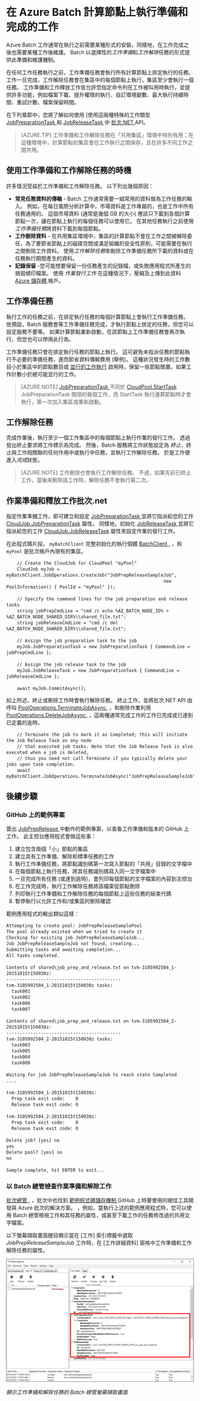 <properties
    pageTitle="Batch 中的工作準備和清理| Microsoft Azure"
    description="採用工作層級準備任務以減少傳輸到 Azure Batch 計算節點的資料，並在工作完成時解除任務以清理節點。"
    services="batch"
    documentationCenter=".net"
    authors="mmacy"
    manager="timlt"
    editor=""
    tags="azure-resource-manager"/>

<tags
    ms.service="batch"
    ms.devlang="multiple"
    ms.topic="article"
    ms.tgt_pltfrm="vm-windows"
    ms.workload="big-compute"
    ms.date="10/15/2015"
    ms.author="v-marsma"/>


# 在 Azure Batch 計算節點上執行準備和完成的工作

Azure Batch 工作通常在執行之前需要某種形式的安裝，同樣地，在工作完成之後也需要某種工作後維護。 Batch 以選擇性的*工作準備*和*工作解除*任務的形式提供此準備和維護機制。

在任何工作任務執行之前，工作準備任務會執行所有計算節點上排定執行的任務。 工作一旦完成，工作解除任務會在集區中的每個節點上執行，集區至少會執行一個任務。 工作準備和工作釋放工作皆允許您指定命令列在工作被叫用時執行，並提供許多功能，例如檔案下載、提升權限的執行、自訂環境變數、最大執行持續時間、重試計數、檔案保留時間。

在下列章節中，您將了解如何使用 [使用這兩種特殊的工作類型 [JobPreparationTask ][net_job_prep] 和 [JobReleaseTask ][net_job_release] 中 [批次.NET ][api_net] API。
> [AZURE.TIP] 工作準備和工作解除任務在「共用集區」環境中特別有用；在這種環境中，計算節點的集區會在工作執行之間保存，且在許多不同工作之間共用。

## 使用工作準備和工作解除任務的時機

許多情況受益於工作準備和工作解除任務。 以下列出幾個原因：

- **常見任務資料的傳輸** - Batch 工作通常需要一組常用的資料做為工作任務的輸入。 例如，在每日風險分析計算中，市場資料是工作專屬的，也是工作中所有任務通用的。 這個市場資料 (通常是幾個 GB 的大小) 應該只下載到各個計算節點一次，讓在節點上執行的每個任務可以使用它。 在其他任務執行之前使用*工作準備任務*將資料下載到每個節點。
- **工作刪除資料** - 在共用集區環境中，集區的計算節點不會在工作之間被解除委任，為了要節省節點上的磁碟空間或滿足組織的安全性原則，可能需要在執行之間刪除工作資料。 使用*工作解除任務*來刪除工作準備任務所下載的資料或在任務執行期間產生的資料。
- **記錄保留** -您可能想要保留一份任務產生的記錄檔，或失敗應用程式所產生的損毀傾印檔案。 使用 *作業發行工作* 在這種情況下，壓縮及上傳到此資料 [Azure 儲存體 ][azure_storage] 帳戶。

## 工作準備任務

執行工作的任務之前，在排定執行任務的每個計算節點上會執行工作準備任務。 依預設，Batch 服務會等工作準備任務完成，才執行節點上排定的任務，但您可以設定服務不要等。 如果計算節點重新啟動，在該節點上工作準備任務會再次執行，但您也可以停用此行為。

工作準備任務只會在排定執行任務的節點上執行。 這可避免未指派任務的節點執行不必要的準備任務，進而節省資料傳輸費用 (舉例)。 這種狀況發生時的工作數目小於集區中的節點數目或 [並行的工作執行](batch-parallel-node-tasks.md) 啟用時，保留一些節點閒置，如果工作計數小於總可能並行的工作。
> [AZURE.NOTE] [JobPreparationTask ][net_job_prep_cloudjob] 不同於 [CloudPool.StartTask][pool_starttask] JobPreparationTask 開頭的每個工作，而 StartTask 執行運算節點時才會執行，第一次加入集區或重新啟動。

## 工作解除任務

完成作業後，執行至少一個工作集區中的每個節點上執行作業的發行工作。 透過發出終止要求將工作標示為完成。 然後，Batch 服務將工作狀態設定為 *終止*，終止與工作相關聯的任何作用中或執行中任務，並執行工作解除任務。 於是工作便進入*完成*狀態。
> [AZURE.NOTE] 工作刪除也會執行工作解除任務。 不過，如果先前已終止工作，當後來刪除該工作時，解除任務不會執行第二次。

## 作業準備和釋放工作批次.net

指定作業準備工作，即可建立和設定 [JobPreparationTask ][net_job_prep] 並將它指派給您的工作 [CloudJob.JobPreparationTask][net_job_prep_cloudjob] 屬性。 同樣地，初始化 [JobReleaseTask ][net_job_release] 並將它指派給您的工作 [CloudJob.JobReleaseTask][net_job_prep_cloudjob] 屬性來設定作業的發行工作。

在此程式碼片段， `myBatchClient` 完整初始化的執行個體 [BatchClient ][net_batch_client], ，和 `myPool` 是批次帳戶內現有的集區。

        // Create the CloudJob for CloudPool "myPool"
        CloudJob myJob = myBatchClient.JobOperations.CreateJob("JobPrepReleaseSampleJob",
                                                               new PoolInformation() { PoolId = "myPool" });
    
        // Specify the command lines for the job preparation and release tasks
        string jobPrepCmdLine = "cmd /c echo %AZ_BATCH_NODE_ID% > %AZ_BATCH_NODE_SHARED_DIR%\\shared_file.txt";
        string jobReleaseCmdLine = "cmd /c del %AZ_BATCH_NODE_SHARED_DIR%\\shared_file.txt";
    
        // Assign the job preparation task to the job
        myJob.JobPreparationTask = new JobPreparationTask { CommandLine = jobPrepCmdLine };
    
        // Assign the job release task to the job
        myJob.JobReleaseTask = new JobPreparationTask { CommandLine = jobReleaseCmdLine };
    
        await myJob.CommitAsync();

如上所述，終止或刪除工作時會執行解除任務。 終止工作，並將批次.NET API 由呼叫 [PoolOperations.TerminateJobAsync][net_job_terminate], ，和刪除作業利用 [PoolOperations.DeleteJobAsync][net_job_delete], ，這兩種通常完成工作的工作已完成或已達到已定義的逾時。

        // Terminate the job to mark it as Completed; this will initiate the Job Release Task on any node
        // that executed job tasks. Note that the Job Release Task is also executed when a job is deleted,
        // thus you need not call Terminate if you typically delete your jobs upon task completion.
        await myBatchClient.JobOperations.TerminateJobAsync("JobPrepReleaseSampleJob");

## 後續步驟

### GitHub 上的範例專案

簽出 [JobPrepRelease ][job_prep_release_sample] 中動作的範例專案，以查看工作準備和版本的 GitHub 上工作。 此主控台應用程式會做這些事：

1. 建立包含兩個「小」節點的集區
2. 建立具有工作準備、解除和標準任務的工作
3. 執行工作準備任務，將節點識別碼第一次寫入節點的「共用」目錄的文字檔中
4. 在每個節點上執行任務，將其任務識別碼寫入同一文字檔案中
5. 一旦完成所有任務 (或達到逾時)，會列印每個節點的文字檔案的內容到主控台
6. 在工作完成時，執行工作解除任務將該檔案從節點刪除
6. 列印執行工作準備和工作解除任務的每個節點上這些任務的結束代碼
7. 暫停執行以允許工作和/或集區的刪除確認

範例應用程式的輸出類似這樣：

```
Attempting to create pool: JobPrepReleaseSamplePool
The pool already existed when we tried to create it
Checking for existing job JobPrepReleaseSampleJob...
Job JobPrepReleaseSampleJob not found, creating...
Submitting tasks and awaiting completion...
All tasks completed.

Contents of shared\job_prep_and_release.txt on tvm-3105992504_1-20151015t150030z:
-------------------------------------------
tvm-3105992504_1-20151015t150030z tasks:
  task001
  task002
  task006
  task007

Contents of shared\job_prep_and_release.txt on tvm-3105992504_2-20151015t150030z:
-------------------------------------------
tvm-3105992504_2-20151015t150030z tasks:
  task003
  task005
  task004
  task008

Waiting for job JobPrepReleaseSampleJob to reach state Completed
....

tvm-3105992504_1-20151015t150030z:
  Prep task exit code:    0
  Release task exit code: 0

tvm-3105992504_2-20151015t150030z:
  Prep task exit code:    0
  Release task exit code: 0

Delete job? [yes] no
yes
Delete pool? [yes] no
no

Sample complete, hit ENTER to exit...
```

### 以 Batch 總管檢查作業準備和解除工作

[批次總管 ][batch_explorer_article], ，批次中也找到 [範例程式碼儲存機制 ][batch_explorer_project] GitHub 上時要使用的絕佳工具開發與 Azure 批次的解決方案。 ，例如，當執行上述的範例應用程式時，您可以使用 Batch 總管檢視工作和其任務的屬性，或甚至下載工作的任務修改過的共用文字檔案。

以下螢幕擷取畫面醒目顯示當在 [工作] 索引標籤中選取 *JobPrepReleaseSampleJob* 工作時，在 [工作詳細資料] 窗格中工作準備和工作解除任務的屬性。

![Batch 總管][1]

*顯示工作準備和解除任務的 Batch 總管螢幕擷取畫面*


[api_net]: http://msdn.microsoft.com/library/azure/mt348682.aspx 
[api_net_listjobs]: https://msdn.microsoft.com/library/azure/microsoft.azure.batch.joboperations.listjobs.aspx 
[api_rest]: http://msdn.microsoft.com/library/azure/dn820158.aspx 
[azure_storage]: https://azure.microsoft.com/services/storage/ 
[batch_explorer_article]: http://blogs.technet.com/b/windowshpc/archive/2015/01/20/azure-batch-explorer-sample-walkthrough.aspx 
[batch_explorer_project]: https://github.com/Azure/azure-batch-samples/tree/master/CSharp/BatchExplorer 
[job_prep_release_sample]: https://github.com/Azure/azure-batch-samples/tree/master/CSharp/ArticleProjects/JobPrepRelease 
[net_batch_client]: https://msdn.microsoft.com/library/azure/microsoft.azure.batch.batchclient.aspx 
[net_cloudjob]: https://msdn.microsoft.com/library/azure/microsoft.azure.batch.cloudjob.aspx 
[net_job_prep]: https://msdn.microsoft.com/library/azure/microsoft.azure.batch.jobpreparationtask.aspx 
[net_job_prep_cloudjob]: https://msdn.microsoft.com/library/azure/microsoft.azure.batch.cloudjob.jobpreparationtask.aspx 
[net_job_delete]: https://msdn.microsoft.com/library/azure/microsoft.azure.batch.joboperations.deletejobasync.aspx 
[net_job_terminate]: https://msdn.microsoft.com/library/azure/microsoft.azure.batch.joboperations.terminatejobasync.aspx 
[net_job_release]: https://msdn.microsoft.com/library/azure/microsoft.azure.batch.jobreleasetask.aspx 
[net_job_release_cloudjob]: https://msdn.microsoft.com/library/azure/microsoft.azure.batch.cloudjob.jobreleasetask.aspx 
[pool_starttask]: https://msdn.microsoft.com/library/azure/microsoft.azure.batch.cloudpool.starttask.aspx 
[net_list_certs]: https://msdn.microsoft.com/library/azure/microsoft.azure.batch.certificateoperations.listcertificates.aspx 
[net_list_compute_nodes]: https://msdn.microsoft.com/library/azure/microsoft.azure.batch.pooloperations.listcomputenodes.aspx 
[net_list_job_schedules]: https://msdn.microsoft.com/library/azure/microsoft.azure.batch.jobscheduleoperations.listjobschedules.aspx 
[net_list_jobprep_status]: https://msdn.microsoft.com/library/azure/microsoft.azure.batch.joboperations.listjobpreparationandreleasetaskstatus.aspx 
[net_list_jobs]: https://msdn.microsoft.com/library/azure/microsoft.azure.batch.joboperations.listjobs.aspx 
[net_list_nodefiles]: https://msdn.microsoft.com/library/azure/microsoft.azure.batch.joboperations.listnodefiles.aspx 
[net_list_pools]: https://msdn.microsoft.com/library/azure/microsoft.azure.batch.pooloperations.listpools.aspx 
[net_list_schedule_jobs]: https://msdn.microsoft.com/library/azure/microsoft.azure.batch.jobscheduleoperations.listjobs.aspx 
[net_list_task_files]: https://msdn.microsoft.com/library/azure/microsoft.azure.batch.cloudtask.listnodefiles.aspx 
[net_list_tasks]: https://msdn.microsoft.com/library/azure/microsoft.azure.batch.joboperations.listtasks.aspx 
[1]: ./media/batch-job-prep-release/batchexplorer-01.png 
[2]: ./media/batch-job-prep-release/batchexplorer-02.png 

